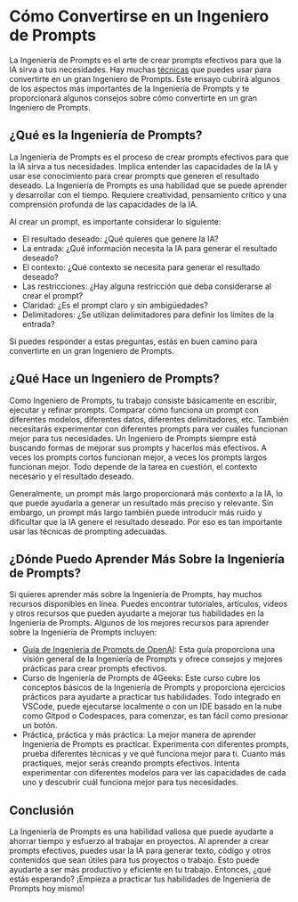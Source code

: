 # Cómo Convertirse en un Ingeniero de Prompts

La Ingeniería de Prompts es el arte de crear prompts efectivos para que la IA sirva a tus necesidades. Hay muchas [técnicas](https://www.4geeksacademy.com) que puedes usar para convertirte en un gran Ingeniero de Prompts. Este ensayo cubrirá algunos de los aspectos más importantes de la Ingeniería de Prompts y te proporcionará algunos consejos sobre cómo convertirte en un gran Ingeniero de Prompts.

## ¿Qué es la Ingeniería de Prompts?

La Ingeniería de Prompts es el proceso de crear prompts efectivos para que la IA sirva a tus necesidades. Implica entender las capacidades de la IA y usar ese conocimiento para crear prompts que generen el resultado deseado. La Ingeniería de Prompts es una habilidad que se puede aprender y desarrollar con el tiempo. Requiere creatividad, pensamiento crítico y una comprensión profunda de las capacidades de la IA.

Al crear un prompt, es importante considerar lo siguiente:

- El resultado deseado: ¿Qué quieres que genere la IA?
- La entrada: ¿Qué información necesita la IA para generar el resultado deseado?
- El contexto: ¿Qué contexto se necesita para generar el resultado deseado?
- Las restricciones: ¿Hay alguna restricción que deba considerarse al crear el prompt?
- Claridad: ¿Es el prompt claro y sin ambigüedades?
- Delimitadores: ¿Se utilizan delimitadores para definir los límites de la entrada?

Si puedes responder a estas preguntas, estás en buen camino para convertirte en un gran Ingeniero de Prompts.

## ¿Qué Hace un Ingeniero de Prompts?

Como Ingeniero de Prompts, tu trabajo consiste básicamente en escribir, ejecutar y refinar prompts. Comparar cómo funciona un prompt con diferentes modelos, diferentes datos, diferentes delimitadores, etc. También necesitarás experimentar con diferentes prompts para ver cuáles funcionan mejor para tus necesidades. Un Ingeniero de Prompts siempre está buscando formas de mejorar sus prompts y hacerlos más efectivos. A veces los prompts cortos funcionan mejor, a veces los prompts largos funcionan mejor. Todo depende de la tarea en cuestión, el contexto necesario y el resultado deseado.

Generalmente, un prompt más largo proporcionará más contexto a la IA, lo que puede ayudarla a generar un resultado más preciso y relevante. Sin embargo, un prompt más largo también puede introducir más ruido y dificultar que la IA genere el resultado deseado. Por eso es tan importante usar las técnicas de prompting adecuadas.

## ¿Dónde Puedo Aprender Más Sobre la Ingeniería de Prompts?

Si quieres aprender más sobre la Ingeniería de Prompts, hay muchos recursos disponibles en línea. Puedes encontrar tutoriales, artículos, videos y otros recursos que pueden ayudarte a mejorar tus habilidades en la Ingeniería de Prompts. Algunos de los mejores recursos para aprender sobre la Ingeniería de Prompts incluyen:

- [Guía de Ingeniería de Prompts de OpenAI](https://platform.openai.com/docs/guides/prompt-engineering): Esta guía proporciona una visión general de la Ingeniería de Prompts y ofrece consejos y mejores prácticas para crear prompts efectivos.
- Curso de Ingeniería de Prompts de 4Geeks: Este curso cubre los conceptos básicos de la Ingeniería de Prompts y proporciona ejercicios prácticos para ayudarte a practicar tus habilidades. Todo integrado en VSCode, puede ejecutarse localmente o con un IDE basado en la nube como Gitpod o Codespaces, para comenzar, es tan fácil como presionar un botón.
- Práctica, práctica y más práctica: La mejor manera de aprender Ingeniería de Prompts es practicar. Experimenta con diferentes prompts, prueba diferentes técnicas y ve qué funciona mejor para ti. Cuanto más practiques, mejor serás creando prompts efectivos. Intenta experimentar con diferentes modelos para ver las capacidades de cada uno y descubrir cuál funciona mejor para tus necesidades.

## Conclusión

La Ingeniería de Prompts es una habilidad valiosa que puede ayudarte a ahorrar tiempo y esfuerzo al trabajar en proyectos. Al aprender a crear prompts efectivos, puedes usar la IA para generar texto, código y otros contenidos que sean útiles para tus proyectos o trabajo. Esto puede ayudarte a ser más productivo y eficiente en tu trabajo. Entonces, ¿qué estás esperando? ¡Empieza a practicar tus habilidades de Ingeniería de Prompts hoy mismo!
